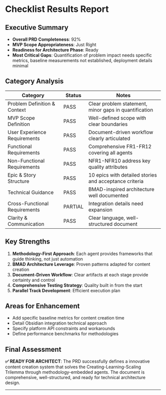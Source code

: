 # **Checklist Results Report**

## **Executive Summary**

- **Overall PRD Completeness**: 92%
- **MVP Scope Appropriateness**: Just Right
- **Readiness for Architecture Phase**: Ready
- **Most Critical Gaps**: Quantification of problem impact needs specific metrics, baseline measurements not established, deployment details minimal

## **Category Analysis**

| Category                         | Status  | Notes |
| -------------------------------- | ------- | ----- |
| Problem Definition & Context     | PASS    | Clear problem statement, minor gaps in quantification |
| MVP Scope Definition             | PASS    | Well-defined scope with clear boundaries |
| User Experience Requirements     | PASS    | Document-driven workflow clearly articulated |
| Functional Requirements          | PASS    | Comprehensive FR1-FR12 covering all agents |
| Non-Functional Requirements      | PASS    | NFR1-NFR10 address key quality attributes |
| Epic & Story Structure           | PASS    | 10 epics with detailed stories and acceptance criteria |
| Technical Guidance               | PASS    | BMAD-inspired architecture well documented |
| Cross-Functional Requirements    | PARTIAL | Integration details need expansion |
| Clarity & Communication          | PASS    | Clear language, well-structured document |

## **Key Strengths**

1. **Methodology-First Approach**: Each agent provides frameworks that guide thinking, not just automation
2. **BMAD Architecture Leverage**: Proven patterns adapted for content creation
3. **Document-Driven Workflow**: Clear artifacts at each stage provide certainty and control
4. **Comprehensive Testing Strategy**: Quality built in from the start
5. **Parallel Track Development**: Efficient execution plan

## **Areas for Enhancement**

- Add specific baseline metrics for content creation time
- Detail Obsidian integration technical approach
- Specify platform API constraints and workarounds
- Define performance benchmarks for methodologies

## **Final Assessment**

**✅ READY FOR ARCHITECT**: The PRD successfully defines a innovative content creation system that solves the Creating-Learning-Scaling Trilemma through methodology-embedded agents. The document is comprehensive, well-structured, and ready for technical architecture design.

---
